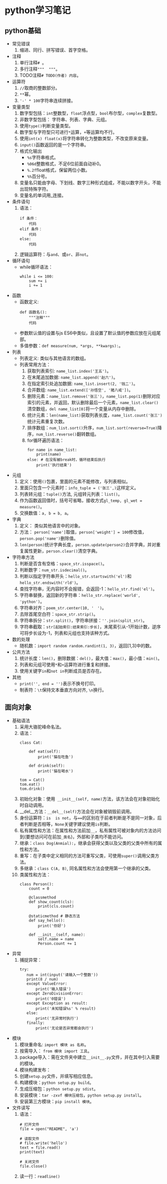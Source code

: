 # python学习笔记
## python基础
  + 常见错误
    1. 缩进、同行、拼写错误、首字空格。
  + 注释
    1. 单行注释`# `。
    2. 多行注释`"""  """`。
    3. TODO注释`# TODO(作者) 内容`。
  + 运算符
    1. `//`取商的整数部分。
    2. `**`幂。
    3. `'-' * 100`字符串连续拼接。
  + 变量类型
    1. 数字型包括：`int`整数型，`float`浮点型，`bool`布尔型，`complex`复数型。
    2. 非数字型包括： 字符串、列表、字典、元组。
    3. 使用`type()`判断变量类型。
    4. 数字型与字符型只可进行`*`运算，`+`等运算均不行。
    5. 使用`int(x) float(x)`将字符串转化为整数类型，不改变原来变量。
    6. `input()`函数返回的是一个字符串。
    7. 格式化输出
       + `%s`字符串格式。
       + `%06d`整数格式，不足6位前面自动补0。
       + `%.2f`float格式，保留两位小数。
       + `%%`百分号。
    8. 变量名只能由字母、下划线、数字三种形式组成，不能以数字开头，不能出现特殊字符。
    9. 变量名的单词用_连接。
  + 条件语句
    1. 语法：
       ```
       if 条件：
           代码
       elif 条件：
           代码
       else:
           代码
       ```
    2. 逻辑运算符：与`and`、或`or`、非`not`。
  + 循环语句
    + while循环语法：
      ```
      while i <= 100:
          sum += i
          i += 1
      ```
  + 函数
    + 函数定义:
      ```
      def 函数名():
          """注释"""
          代码
      ```
    + 参数默认值的设置与js ES6中类似，且设置了默认值的参数应放在元组尾部。
    + 多值参数：`def measure(num, *args, **kwargs):`。
  + 列表
    + 列表定义: 类似与其他语言的数组。
    + 列表常用方法：
      1. 获取列表索引: `name_list.index('王五')`。
      2. 在末尾追加数据: `name_list.append('赵六')`。
      3. 在指定索引处追加数据: `name_list.insert(2, '钱二')`。
      4. 合并数组: `name_list.extend(['孙悟空', '猪八戒'])`。
      5. 删除元素：`name_list.remove('张三')`，`name_list.pop(1)`删除对应索引的元素，并返回，默认删除最后一个元素，`name_list.clear() `清空数组，`del name_list[0]`将一个变量从内存中删除。
      6. 统计元素：`len(name_list)`获取列表长度，`name_list.count('张三')`统计元素重复次数。
      7. 排序数组：`num_list.sort()`升序，`num_list.sort(reverse=True)`降序，`num_list.reverse()`翻转数组。
      8. for循环遍历语法：
         ```
         for name in name_list:
             print(name)
         else: # 在没有被break时，循环结束后执行
             print('执行结束')
         ```
  + 元组
    1. 定义：使用`()`包裹，里面的元素不能修改，与列表相似。
    2. 里面只包含一个元素时：`info_tuple = ('张三',)`这样定义。
    3. 列表转元组：`tuple()`方法, 元组转元列表：`list()`。
    4. 作为函数返回值时，括号可省略，接收方式`gl_temp, gl_wet = measure()`。
    5. 交换数值：`a, b = b, a`。
  + 字典
    1. 定义： 类似其他语言中的对象。
    2. 方法： `person['name']`取值，`person['weight'] = 100`修改值，`person.pop('name')`删除值。
    3. `len(person)`统计字典长度，`person.update(person2)`合并字典，并对重复属性更新，`person.clear()`清空字典。
  + 字符串方法
    1. 判断是否含有空格：`space_str.isspace()`。
    2. 判断数字：`num_str.isdecimal()`。
    3. 判断以指定字符串开头：`hello_str.startswith('el')`和`hello_str.endswith('rld')`。
    4. 查找字符串，无内容时不会报错，会返回-1：`hello_str.find('el')`。
    5. 字符串替换，返回新的字符串：`hello_str.replace('world', 'python')`。
    6. 字符串对齐：`poem_str.center(10, '　')`。
    7. 去除首尾空白符：`space_str.strip()`。
    8. 字符串拆分：`str.split()`，字符串拼接：`''.join(split_str)`。
    9. 字符串截取：`str[起始索引:结束索引:步长]`，末尾索引从-1开始计数，逆序可将步长设为-1，列表和元组也支持该种方式。
  + 数的处理
    + 随机数：`import random random.randint(1, 3)`，返回[1,3]中的数。
  + 公共方法
    1. 统计长度：`len()`，删除数据：`del()`，最大值：`max()`，最小值：`min()`。
    2. 列表和元组可使用`*`和`+`运算符进行重复和拼接。
    3. 使用关键字`in`和`not in`判断成员是否存在。
  + 其他
    + `print('', end = '')`表示不换号打印。
    + 制表符：`\t`保持文本垂直方向对齐, `\n`换行。
## 面向对象
  + 基础语法
    1. 采用大骆驼峰命名法。
    2. 语法：
       ```
       class Cat:
 
           def eat(self):
               print('猫在吃鱼')
       
           def drink(self):
               print('猫在喝水')
 
       tom = Cat()
       tom.eat()
       tom.drink()
       ```
    3. 初始化对象：使用` __init__(self, name)`方法，该方法会在对象初始化时自动调用。
    4. __del__方法：`__del__(self)`方法会在对象被销毁前调用。
    5. 身份运算符：`is  is not`，与`==`的区别在于前者判断是不是同一对象，后者判断是否相等，`None`关键字建议使用`is`判断。
    6. 私有属性和方法：在属性和方法前加`__`，私有属性可被对象内的方法访问到(要想访问可在前加`_类名`)，外部和子类均不能访问。
    7. 继承：`class Dog(Anmial):`，继承会获得父类以及父类的父类中所有的属性和方法。
    8. 重写：在子类中定义相同的方法可重写父类，可使用`super()`调用父类方法。
    9. 多继承：`class C(A, B)`, 同名属性和方法会使用第一个继承的父类。
    10. 类属性和方法：
        ```
        class Person():
            count = 0
 
            @classmethod
            def show_count(cls):
                print(cls.count)
            
            @staticmethod # 静态方法
            def say_hello():
                print('你好')
        
            def __init__(self, name):
                self.name = name
                Person.count += 1
        ```
  + 异常
    1. 捕捉异常：
       ```
       try:
          num = int(input('请输入一个整数'))
          print(8 / num)
          except ValueError:
              print('输入错误')
          except ZeroDivisionError:
              print('0错误')
          except Exception as result:
              print('未知错误%s' % result)
          else:
              print('无异常时执行')
          finally:
              print('无论是否异常都会执行')
       ```
  + 模块
    1. 模块重命名: `import 模块 as 名称`。
    2. 按需导入： `from 模块 import 工具`。
    3. package导入：需在文件夹中建立`__init__.py`文件，并在其中引入需要的模块。
    4. 模块构建发布：
      1. 创建`setup.py`文件，并填写相应信息。
      2. 构建模块：`python setup.py build`。
      3. 生成压缩包：`python setup.py sdist`。
      4. 安装模块：`tar -zxvf 模块压缩包`，`python setup.py install`。
      5. 安装第三方模块：`pip install 模块`。
  + 文件读写
    1. 语法：
       ```
       # 打开文件
       file = open("README", 'a')
       
       # 读取文件
       # file.write('hello')
       text = file.read()
       print(text)
       
       # 关闭文件
       file.close()
       ```
    2. 读一行：`readline()`
